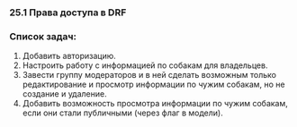 ### 25.1 Права доступа в DRF

### Список задач:

1. Добавить авторизацию.
2. Настроить работу с информацией по собакам для владельцев.
3. Завести группу модераторов и в ней сделать возможным только редактирование и просмотр информации по чужим собакам, но не создание и удаление.
4. Добавить возможность просмотра информации по чужим собакам, если они стали публичными (через флаг в модели).